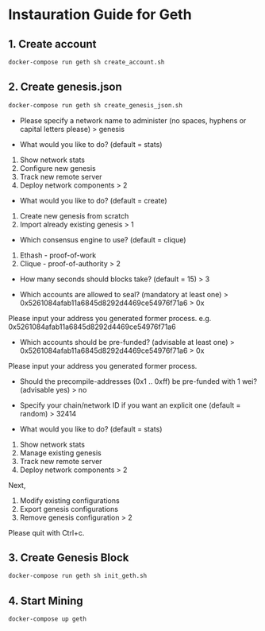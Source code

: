 # Instauration Guide for Geth

## 1. Create account

```sh
docker-compose run geth sh create_account.sh
```

## 2. Create genesis.json

```sh
docker-compose run geth sh create_genesis_json.sh
```

* Please specify a network name to administer (no spaces, hyphens or capital letters please)
\> genesis

* What would you like to do? (default = stats)

 1. Show network stats
 2. Configure new genesis
 3. Track new remote server
 4. Deploy network components
\> 2

* What would you like to do? (default = create)

 1. Create new genesis from scratch
 2. Import already existing genesis
\> 1

* Which consensus engine to use? (default = clique)

 1. Ethash - proof-of-work
 2. Clique - proof-of-authority
\> 2

* How many seconds should blocks take? (default = 15)
\> 3

* Which accounts are allowed to seal? (mandatory at least one)
\> 0x5261084afab11a6845d8292d4469ce54976f71a6
\> 0x

Please input your address you generated former process.
e.g. 0x5261084afab11a6845d8292d4469ce54976f71a6

* Which accounts should be pre-funded? (advisable at least one)
\> 0x5261084afab11a6845d8292d4469ce54976f71a6
\> 0x

Please input your address you generated former process.

* Should the precompile-addresses (0x1 .. 0xff) be pre-funded with 1 wei? (advisable yes)
\> no

* Specify your chain/network ID if you want an explicit one (default = random)
\> 32414

* What would you like to do? (default = stats)

 1. Show network stats
 2. Manage existing genesis
 3. Track new remote server
 4. Deploy network components
\> 2

Next,

 1. Modify existing configurations
 2. Export genesis configurations
 3. Remove genesis configuration
\> 2

Please quit with Ctrl+c.

## 3. Create Genesis Block

```sh
docker-compose run geth sh init_geth.sh
```

## 4. Start Mining

```sh
docker-compose up geth
```
